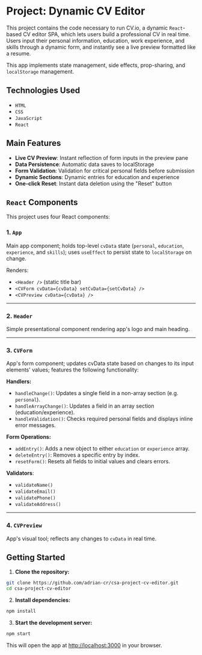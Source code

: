 # Project: Dynamic CV Editor
This project contains the code necessary to run CV.io, a dynamic `React`-based CV editor SPA, which lets users build a professional CV in real time. Users input their personal information, education, work experience, and skills through a dynamic form, and instantly see a live preview formatted like a resume.

This app implements state management, side effects, prop-sharing, and `localStorage` management.

## Technologies Used
* `HTML`
* `CSS`
* `JavaScript`
* `React`

## Main Features
* **Live CV Preview**: Instant reflection of form inputs in the preview pane
* **Data Persistence**: Automatic data saves to localStorage
* **Form Validation**: Validation for critical personal fields before submission
* **Dynamic Sections**: Dynamic entries for education and experience
* **One-click Reset**: Instant data deletion using the "Reset" button

## `React` Components
This project uses four React components:

### 1. `App`
Main app component; holds top-level `cvData` state (`personal`, `education`, `experience`, and `skills`); uses `useEffect` to persist state to `localStorage` on change.

Renders:
* `<Header />` (static title bar)
* `<CVForm cvData={cvData} setCvData={setCvData} />`
* `<CVPreview cvData={cvData} />`

---
### 2. `Header`
Simple presentational component rendering app's logo and main heading.

---
### 3. `CVForm`
App's form component; updates cvData state based on changes to its input elements' values; features the following functionality:

**Handlers:**
* `handleChange()`: Updates a single field in a non-array section (e.g. `personal`).
* `handleArrayChange()`: Updates a field in an array section (education/experience).
* `handleValidation()`: Checks required personal fields and displays inline error messages.

**Form Operations:**
  * `addEntry()`: Adds a new object to either `education` or `experience` array.
  * `deleteEntry()`: Removes a specific entry by index.
  * `resetForm()`: Resets all fields to initial values and clears errors.

**Validators**:
  * `validateName()`
  * `validateEmail()`
  * `validatePhone()`
  * `validateAddress()`

---
### 4. `CVPreview`
App's visual tool; reflects any changes to `cvData` in real time.

## Getting Started
1. **Clone the repository:**
```bash
git clone https://github.com/adrian-cr/csa-project-cv-editor.git
cd csa-project-cv-editor
```
2. **Install dependencies:**
```bash
npm install
```
3. **Start the development server:**
```bash
npm start
```
This will open the app at [http://localhost:3000](http://localhost:3000) in your browser.
